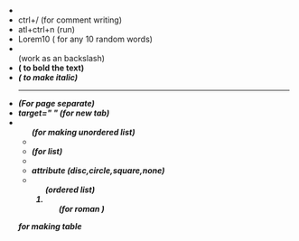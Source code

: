 



*
* ctrl+/    (for comment writing)
* atl+ctrl+n (run)
* Lorem10 ( for any 10 random words)
* <br> (work as an backslash)
* <strong> ( to bold the text)
* <em> ( to make italic) 
* <hr> (For page separate)
* target=" " (for new tab)
* <ul> (for making unordered list)
* <li> (for list)
*
* attribute (disc,circle,square,none)
* <ol> (ordered list)
* <ol type ="I"> (for roman )
for making table




